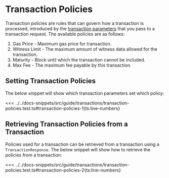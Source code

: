 # Transaction Policies

Transaction policies are rules that can govern how a transaction is processed, introduced by the [transaction parameters](./transaction-parameters) that you pass to a transaction request. The available policies are as follows:

1. Gas Price - Maximum gas price for transaction.
1. Witness Limit - The maximum amount of witness data allowed for the transaction.
1. Maturity - Block until which the transaction cannot be included.
1. Max Fee - The maximum fee payable by this transaction.

## Setting Transaction Policies

The below snippet will show which transaction parameters set which policy:

<<< ../../docs-snippets/src/guide/transactions/transaction-policies.test.ts#transaction-policies-1{ts:line-numbers}

## Retrieving Transaction Policies from a Transaction

Policies used for a transaction can be retrieved from a transaction using a `TransactionResponse`. The below snippet will show how to retrieve the policies from a transaction:

<<< ../../docs-snippets/src/guide/transactions/transaction-policies.test.ts#transaction-policies-2{ts:line-numbers}
